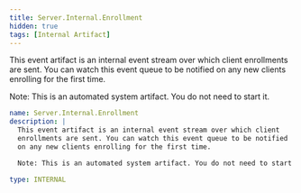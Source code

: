 ```yaml
---
title: Server.Internal.Enrollment
hidden: true
tags: [Internal Artifact]
---
```


This event artifact is an internal event stream over which client
enrollments are sent. You can watch this event queue to be notified
on any new clients enrolling for the first time.

Note: This is an automated system artifact. You do not need to start it.


```yaml
name: Server.Internal.Enrollment
description: |
  This event artifact is an internal event stream over which client
  enrollments are sent. You can watch this event queue to be notified
  on any new clients enrolling for the first time.

  Note: This is an automated system artifact. You do not need to start it.

type: INTERNAL

```
